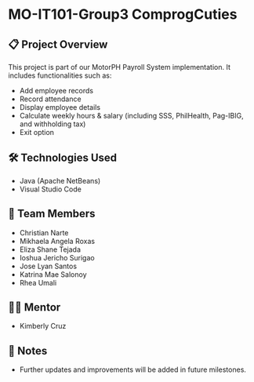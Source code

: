 # MO-IT101-Group3 ComprogCuties

## 📋 Project Overview
This project is part of our MotorPH Payroll System implementation. It includes functionalities such as:
- Add employee records
- Record attendance
- Display employee details
- Calculate weekly hours & salary (including SSS, PhilHealth, Pag-IBIG, and withholding tax)
- Exit option

## 🛠️ Technologies Used
- Java (Apache NetBeans)
- Visual Studio Code

## 👥 Team Members
- Christian Narte
- Mikhaela Angela Roxas
- Eliza Shane Tejada
- Ioshua Jericho Surigao
- Jose Lyan Santos
- Katrina Mae Salonoy
- Rhea Umali


## 👨‍🏫 Mentor
- Kimberly Cruz

## 📝 Notes
- Further updates and improvements will be added in future milestones.
